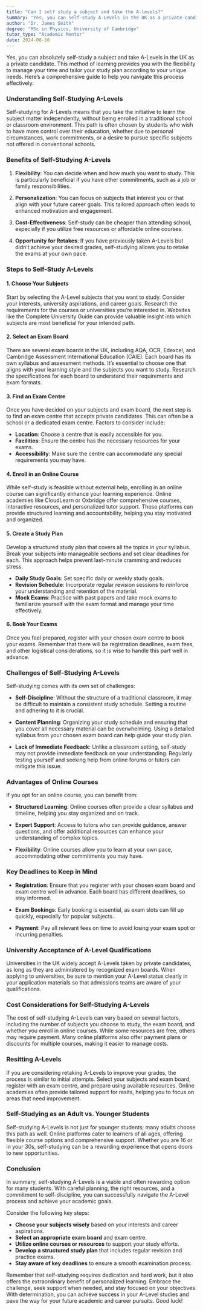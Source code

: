 ```yaml
---
title: "Can I self study a subject and take the A-levels?"
summary: "Yes, you can self-study A-Levels in the UK as a private candidate, allowing flexible learning tailored to your needs."
author: "Dr. James Smith"
degree: "MSc in Physics, University of Cambridge"
tutor_type: "Academic Mentor"
date: 2024-08-30
---
```


Yes, you can absolutely self-study a subject and take A-Levels in the UK as a private candidate. This method of learning provides you with the flexibility to manage your time and tailor your study plan according to your unique needs. Here’s a comprehensive guide to help you navigate this process effectively:

### Understanding Self-Studying A-Levels

Self-studying for A-Levels means that you take the initiative to learn the subject matter independently, without being enrolled in a traditional school or classroom environment. This path is often chosen by students who wish to have more control over their education, whether due to personal circumstances, work commitments, or a desire to pursue specific subjects not offered in conventional schools.

### Benefits of Self-Studying A-Levels

1. **Flexibility**: You can decide when and how much you want to study. This is particularly beneficial if you have other commitments, such as a job or family responsibilities.

2. **Personalization**: You can focus on subjects that interest you or that align with your future career goals. This tailored approach often leads to enhanced motivation and engagement.

3. **Cost-Effectiveness**: Self-study can be cheaper than attending school, especially if you utilize free resources or affordable online courses.

4. **Opportunity for Retakes**: If you have previously taken A-Levels but didn’t achieve your desired grades, self-studying allows you to retake the exams at your own pace.

### Steps to Self-Study A-Levels

#### 1. Choose Your Subjects

Start by selecting the A-Level subjects that you want to study. Consider your interests, university aspirations, and career goals. Research the requirements for the courses or universities you’re interested in. Websites like the Complete University Guide can provide valuable insight into which subjects are most beneficial for your intended path.

#### 2. Select an Exam Board

There are several exam boards in the UK, including AQA, OCR, Edexcel, and Cambridge Assessment International Education (CAIE). Each board has its own syllabus and assessment methods. It’s essential to choose one that aligns with your learning style and the subjects you want to study. Research the specifications for each board to understand their requirements and exam formats.

#### 3. Find an Exam Centre

Once you have decided on your subjects and exam board, the next step is to find an exam centre that accepts private candidates. This can often be a school or a dedicated exam centre. Factors to consider include:

- **Location**: Choose a centre that is easily accessible for you.
- **Facilities**: Ensure the centre has the necessary resources for your exams.
- **Accessibility**: Make sure the centre can accommodate any special requirements you may have.

#### 4. Enroll in an Online Course

While self-study is feasible without external help, enrolling in an online course can significantly enhance your learning experience. Online academies like CloudLearn or Oxbridge offer comprehensive courses, interactive resources, and personalized tutor support. These platforms can provide structured learning and accountability, helping you stay motivated and organized.

#### 5. Create a Study Plan

Develop a structured study plan that covers all the topics in your syllabus. Break your subjects into manageable sections and set clear deadlines for each. This approach helps prevent last-minute cramming and reduces stress. 

- **Daily Study Goals**: Set specific daily or weekly study goals.
- **Revision Schedule**: Incorporate regular revision sessions to reinforce your understanding and retention of the material.
- **Mock Exams**: Practice with past papers and take mock exams to familiarize yourself with the exam format and manage your time effectively.

#### 6. Book Your Exams

Once you feel prepared, register with your chosen exam centre to book your exams. Remember that there will be registration deadlines, exam fees, and other logistical considerations, so it is wise to handle this part well in advance.

### Challenges of Self-Studying A-Levels

Self-studying comes with its own set of challenges:

- **Self-Discipline**: Without the structure of a traditional classroom, it may be difficult to maintain a consistent study schedule. Setting a routine and adhering to it is crucial.
  
- **Content Planning**: Organizing your study schedule and ensuring that you cover all necessary material can be overwhelming. Using a detailed syllabus from your chosen exam board can help guide your study plan.

- **Lack of Immediate Feedback**: Unlike a classroom setting, self-study may not provide immediate feedback on your understanding. Regularly testing yourself and seeking help from online forums or tutors can mitigate this issue.

### Advantages of Online Courses

If you opt for an online course, you can benefit from:

- **Structured Learning**: Online courses often provide a clear syllabus and timeline, helping you stay organized and on track.

- **Expert Support**: Access to tutors who can provide guidance, answer questions, and offer additional resources can enhance your understanding of complex topics.

- **Flexibility**: Online courses allow you to learn at your own pace, accommodating other commitments you may have.

### Key Deadlines to Keep in Mind

- **Registration**: Ensure that you register with your chosen exam board and exam centre well in advance. Each board has different deadlines, so stay informed.

- **Exam Bookings**: Early booking is essential, as exam slots can fill up quickly, especially for popular subjects.

- **Payment**: Pay all relevant fees on time to avoid losing your exam spot or incurring penalties.

### University Acceptance of A-Level Qualifications

Universities in the UK widely accept A-Levels taken by private candidates, as long as they are administered by recognized exam boards. When applying to universities, be sure to mention your A-Level status clearly in your application materials so that admissions teams are aware of your qualifications.

### Cost Considerations for Self-Studying A-Levels

The cost of self-studying A-Levels can vary based on several factors, including the number of subjects you choose to study, the exam board, and whether you enroll in online courses. While some resources are free, others may require payment. Many online platforms also offer payment plans or discounts for multiple courses, making it easier to manage costs.

### Resitting A-Levels

If you are considering retaking A-Levels to improve your grades, the process is similar to initial attempts. Select your subjects and exam board, register with an exam centre, and prepare using available resources. Online academies often provide tailored support for resits, helping you to focus on areas that need improvement.

### Self-Studying as an Adult vs. Younger Students

Self-studying A-Levels is not just for younger students; many adults choose this path as well. Online platforms cater to learners of all ages, offering flexible course options and comprehensive support. Whether you are 16 or in your 30s, self-studying can be a rewarding experience that opens doors to new opportunities.

### Conclusion

In summary, self-studying A-Levels is a viable and often rewarding option for many students. With careful planning, the right resources, and a commitment to self-discipline, you can successfully navigate the A-Level process and achieve your academic goals. 

Consider the following key steps:
- **Choose your subjects wisely** based on your interests and career aspirations.
- **Select an appropriate exam board** and exam centre.
- **Utilize online courses or resources** to support your study efforts.
- **Develop a structured study plan** that includes regular revision and practice exams.
- **Stay aware of key deadlines** to ensure a smooth examination process.

Remember that self-studying requires dedication and hard work, but it also offers the extraordinary benefit of personalized learning. Embrace the challenge, seek support when needed, and stay focused on your objectives. With determination, you can achieve success in your A-Level studies and pave the way for your future academic and career pursuits. Good luck!
    